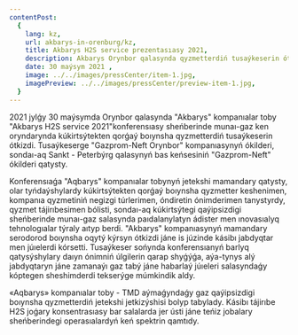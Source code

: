 ```yaml
---
contentPost:
  {
    lang: kz,
    url: akbarys-in-orenburg/kz,
    title: Akbarys H2S service prezentasıasy 2021,
    description: Akbarys Orynbor qalasynda qyzmetterdiń tusaýkeserin ótkizdi...,
    date: 30 maýsym 2021 ,
    image: ../../images/pressCenter/item-1.jpg,
    imagePreview: ../../images/pressCenter/preview-item-1.jpg,
  }
---
```


2021 jylǵy 30 maýsymda Orynbor qalasynda "Akbarys" kompanıalar toby "Akbarys H2S service 2021"konferensıasy sheńberinde munaı-gaz ken oryndarynda kúkirtsýtekten qorǵaý boıynsha qyzmetterdiń tusaýkeserin ótkizdi. Tusaýkeserge "Gazprom-Neft Orynbor" kompanıasynyń ókilderi, sondaı-aq Sankt - Peterbýrg qalasynyń bas keńsesiniń "Gazprom-Neft" ókilderi qatysty.

Konferensıaǵa "Aqbarys" kompanıalar tobynyń jetekshi mamandary qatysty, olar tyńdaýshylardy kúkirtsýtekten qorǵaý boıynsha qyzmetter keshenimen, kompanıa qyzmetiniń negizgi túrlerimen, óndiretin ónimderimen tanystyrdy, qyzmet tájirıbesimen bólisti, sondaı-aq kúkirtsýtegi qaýipsizdigi sheńberinde munaı-gaz salasynda paıdalanylatyn ádister men ınovasıalyq tehnologıalar týraly aıtyp berdi. "Akbarys" kompanıasynyń mamandary serodorod boıynsha oqytý kýrsyn ótkizdi jáne is júzinde kásibı jabdyqtar men júıelerdi kórsetti. Tusaýkeser sońynda konferensıanyń barlyq qatysýshylary daıyn ónimniń úlgilerin qarap shyǵýǵa, aýa-tynys alý jabdyqtaryn jáne zamanaýı gaz tabý jáne habarlaý júıeleri salasyndaǵy kóptegen sheshimderdi tekserýge múmkindik aldy.

«Aqbarys» kompanıalar toby - TMD aýmaǵyndaǵy gaz qaýipsizdigi boıynsha qyzmetterdiń jetekshi jetkizýshisi bolyp tabylady. Kásibı tájirıbe H2S joǵary konsentrasıasy bar salalarda jer ústi jáne teńiz jobalary sheńberindegi operasıalardyń keń spektrin qamtıdy.
